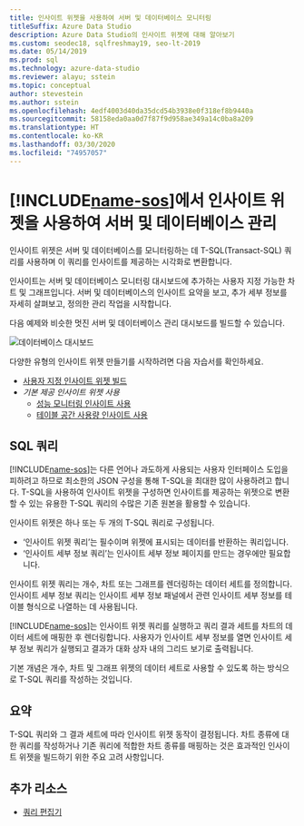 ```yaml
---
title: 인사이트 위젯을 사용하여 서버 및 데이터베이스 모니터링
titleSuffix: Azure Data Studio
description: Azure Data Studio의 인사이트 위젯에 대해 알아보기
ms.custom: seodec18, sqlfreshmay19, seo-lt-2019
ms.date: 05/14/2019
ms.prod: sql
ms.technology: azure-data-studio
ms.reviewer: alayu; sstein
ms.topic: conceptual
author: stevestein
ms.author: sstein
ms.openlocfilehash: 4edf4003d40da35dcd54b3938e0f318ef8b9440a
ms.sourcegitcommit: 58158eda0aa0d7f87f9d958ae349a14c0ba8a209
ms.translationtype: HT
ms.contentlocale: ko-KR
ms.lasthandoff: 03/30/2020
ms.locfileid: "74957057"
---
```

# <a name="manage-servers-and-databases-with-insight-widgets-in-name-sos"></a>[!INCLUDE[name-sos](../includes/name-sos-short.md)]에서 인사이트 위젯을 사용하여 서버 및 데이터베이스 관리

인사이트 위젯은 서버 및 데이터베이스를 모니터링하는 데 T-SQL(Transact-SQL) 쿼리를 사용하며 이 쿼리를 인사이트를 제공하는 시각화로 변환합니다.

인사이트는 서버 및 데이터베이스 모니터링 대시보드에 추가하는 사용자 지정 가능한 차트 및 그래프입니다. 서버 및 데이터베이스의 인사이트 요약을 보고, 추가 세부 정보를 자세히 살펴보고, 정의한 관리 작업을 시작합니다.

다음 예제와 비슷한 멋진 서버 및 데이터베이스 관리 대시보드를 빌드할 수 있습니다.

![데이터베이스 대시보드](media/insight-widgets/database-dashboard.png)

다양한 유형의 인사이트 위젯 만들기를 시작하려면 다음 자습서를 확인하세요.

- [사용자 지정 인사이트 위젯 빌드](tutorial-build-custom-insight-sql-server.md)
- *기본 제공 인사이트 위젯 사용*
  - [성능 모니터링 인사이트 사용](tutorial-qds-sql-server.md)
  - [테이블 공간 사용량 인사이트 사용](tutorial-table-space-sql-server.md)

## <a name="sql-queries"></a>SQL 쿼리

[!INCLUDE[name-sos](../includes/name-sos-short.md)]는 다른 언어나 과도하게 사용되는 사용자 인터페이스 도입을 피하려고 하므로 최소한의 JSON 구성을 통해 T-SQL을 최대한 많이 사용하려고 합니다. T-SQL을 사용하여 인사이트 위젯을 구성하면 인사이트를 제공하는 위젯으로 변환할 수 있는 유용한 T-SQL 쿼리의 수많은 기존 원본을 활용할 수 있습니다.

인사이트 위젯은 하나 또는 두 개의 T-SQL 쿼리로 구성됩니다.
* ‘인사이트 위젯 쿼리’는 필수이며 위젯에 표시되는 데이터를 반환하는 쿼리입니다. 
* ‘인사이트 세부 정보 쿼리’는 인사이트 세부 정보 페이지를 만드는 경우에만 필요합니다. 

인사이트 위젯 쿼리는 개수, 차트 또는 그래프를 렌더링하는 데이터 세트를 정의합니다. 인사이트 세부 정보 쿼리는 인사이트 세부 정보 패널에서 관련 인사이트 세부 정보를 테이블 형식으로 나열하는 데 사용됩니다. 

[!INCLUDE[name-sos](../includes/name-sos-short.md)]는 인사이트 위젯 쿼리를 실행하고 쿼리 결과 세트를 차트의 데이터 세트에 매핑한 후 렌더링합니다. 사용자가 인사이트 세부 정보를 열면 인사이트 세부 정보 쿼리가 실행되고 결과가 대화 상자 내의 그리드 보기로 출력됩니다.

기본 개념은 개수, 차트 및 그래프 위젯의 데이터 세트로 사용할 수 있도록 하는 방식으로 T-SQL 쿼리를 작성하는 것입니다. 

## <a name="summary"></a>요약

T-SQL 쿼리와 그 결과 세트에 따라 인사이트 위젯 동작이 결정됩니다. 차트 종류에 대한 쿼리를 작성하거나 기존 쿼리에 적합한 차트 종류를 매핑하는 것은 효과적인 인사이트 위젯을 빌드하기 위한 주요 고려 사항입니다.



## <a name="additional-resources"></a>추가 리소스
- [쿼리 편집기](tutorial-sql-editor.md)

